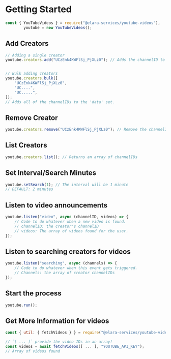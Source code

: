 # Getting Started

```js
const { YouTubeVideos } = require("@elara-services/youtube-videos"),
        youtube = new YouTubeVideos();
```

## Add Creators
```js
// Adding a single creator     
youtube.creators.add("UCzEnk4KWFlSj_PjXLz0"); // Adds the channelID to the 'data' set


// Bulk adding creators
youtube.creators.bulk([
    "UCzEnk4KWFlSj_PjXLz0",
    "UC....",
    "UC.....", 
]);
// Adds all of the channelIDs to the 'data' set.
```

## Remove Creator
```js
youtube.creators.remove("UCzEnk4KWFlSj_PjXLz0"); // Remove the channelID from the 'data' set
```

## List Creators
```js
youtube.creators.list(); // Returns an array of channelIDs
```

## Set Interval/Search Minutes
```js
youtube.setSearch(1); // The interval will be 1 minute
// DEFAULT: 2 minutes
```

## Listen to video announcements
```js
youtube.listen("video", async (channelID, videos) => {
    // Code to do whatever when a new video is found. 
    // channelID: the creator's channelID
    // videos: The array of videos found for the user.
});
```

## Listen to searching creators for videos
```js
youtube.listen("searching", async (channels) => {
    // Code to do whatever when this event gets triggered. 
    // Channels: the array of creator channelIDs
});
```


## Start the process
```js
youtube.run();
```


## Get More Information for videos

```js
const { util: { fetchVideos } } = require("@elara-services/youtube-videos");

// `[ ... ]` provide the video IDs in an array!
const videos = await fetchVideos([ ... ], "YOUTUBE_API_KEY");
// Array of videos found

```